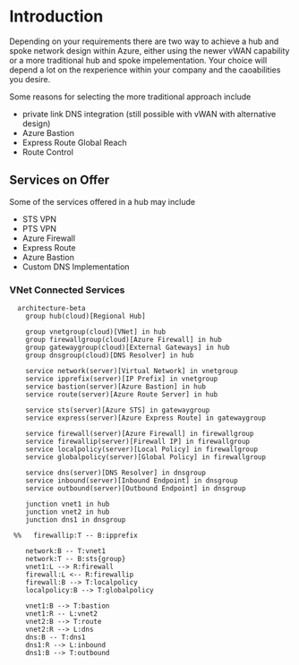 # Introduction

Depending on your requirements there are two way to achieve a hub and spoke network design within Azure, either using the newer vWAN capability or a more traditional hub and spoke impelementation.  Your choice will depend a lot on the rexperience within your company and the caoabilities you desire.

Some reasons for selecting the more traditional approach include

- private link DNS integration (still possible with vWAN with alternative design)
- Azure Bastion
- Express Route Global Reach
- Route Control

## Services on Offer

Some of the services offered in a hub may include

- STS VPN
- PTS VPN
- Azure Firewall
- Express Route
- Azure Bastion
- Custom DNS Implementation

### VNet Connected Services

```mermaid
  architecture-beta
    group hub(cloud)[Regional Hub]

    group vnetgroup(cloud)[VNet] in hub
    group firewallgroup(cloud)[Azure Firewall] in hub
    group gatewaygroup(cloud)[External Gateways] in hub
    group dnsgroup(cloud)[DNS Resolver] in hub

    service network(server)[Virtual Network] in vnetgroup
    service ipprefix(server)[IP Prefix] in vnetgroup
    service bastion(server)[Azure Bastion] in hub
    service route(server)[Azure Route Server] in hub

    service sts(server)[Azure STS] in gatewaygroup
    service express(server)[Azure Express Route] in gatewaygroup

    service firewall(server)[Azure Firewall] in firewallgroup
    service firewallip(server)[Firewall IP] in firewallgroup
    service localpolicy(server)[Local Policy] in firewallgroup
    service globalpolicy(server)[Global Policy] in firewallgroup

    service dns(server)[DNS Resolver] in dnsgroup
    service inbound(server)[Inbound Endpoint] in dnsgroup
    service outbound(server)[Outbound Endpoint] in dnsgroup

    junction vnet1 in hub
    junction vnet2 in hub
    junction dns1 in dnsgroup

 %%   firewallip:T -- B:ipprefix

    network:B -- T:vnet1
    network:T -- B:sts{group}
    vnet1:L --> R:firewall
    firewall:L <-- R:firewallip
    firewall:B --> T:localpolicy
    localpolicy:B --> T:globalpolicy

    vnet1:B --> T:bastion
    vnet1:R -- L:vnet2
    vnet2:B --> T:route
    vnet2:R --> L:dns
    dns:B -- T:dns1
    dns1:R --> L:inbound
    dns1:B --> T:outbound
```

